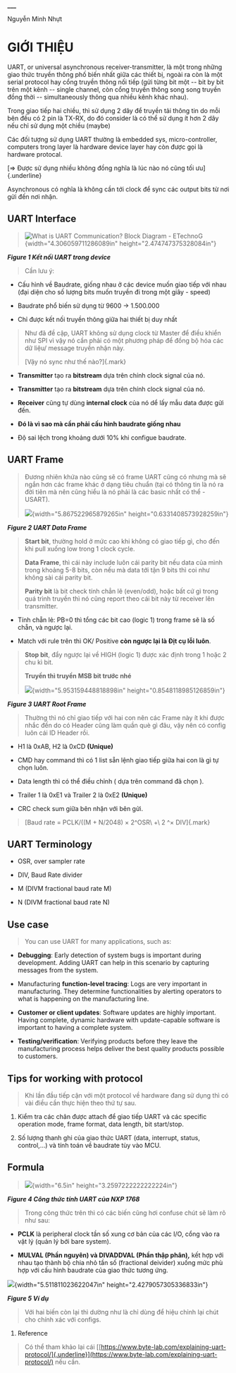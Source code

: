 **\_\_\_**

Nguyễn Minh Nhựt

# GIỚI THIỆU

UART, or universal asynchronous receiver-transmitter, là một trong những
giao thức truyền thông phố biến nhất giữa các thiết bị, ngoài ra còn là
một serial protocol hay cổng truyền thông nối tiếp (gửi từng bit một --
bit by bit trên một kênh -- single channel, còn cổng truyền thông song
song truyền đồng thời -- simultaneously thông qua nhiều kênh khác nhau).

Trong giao tiếp hai chiều, thì sử dụng 2 dây để truyền tải thông tin do
mỗi bên đều có 2 pin là TX-RX, do đó consider là có thể sử dụng ít hơn 2
dây nếu chỉ sử dụng một chiều (maybe)

Các đối tượng sử dụng UART thường là embedded sys, micro-controller,
computers trong layer là hardware device layer hay còn được gọi là
hardware protocal.

[=\> Được sử dụng nhiều không đồng nghĩa là lúc nào nó cũng tối
ưu]{.underline}

Asynchronous có nghĩa là không cần tới clock để sync các output bits từ
nơi gửi đến nơi nhận.

## UART Interface

> ![What is UART Communication? Block Diagram -
> ETechnoG](media/uart_connect_in_device.png){width="4.306059711286089in"
> height="2.474747375328084in"}

***Figure 1 Kết nối UART trong device***

> Cần lưu ý:

- Cấu hình về Baudrate, giống nhau ở các device muốn giao tiếp với nhau
  (đại diện cho số lượng bits muốn truyền đi trong một giây - speed)

- Baudrate phổ biến sử dụng từ 9600 -\> 1.500.000

- Chỉ được kết nối truyền thông giữa hai thiết bị duy nhất

> Như đã đề cập, UART không sử dụng clock từ Master để điều khiển như
> SPI vì vậy nó cần phải có một phương pháp để đồng bộ hóa các dữ liệu/
> message truyền nhận này.
>
> [Vậy nó sync như thế nào?]{.mark}

- **Transmitter** tạo ra **bitstream** dựa trên chính clock signal của
  nó.

- **Transmitter** tạo ra **bitstream** dựa trên chính clock signal của
  nó.

- **Receiver** cũng tự dùng **internal clock** của nó dể lấy mẫu data
  được gửi đến.

<!-- -->

- **Đó là vì sao mà cần phải cấu hình baudrate giống nhau**

<!-- -->

- Độ sai lệch trong khoảng dưới 10% khi configue baudrate.

## UART Frame

> Đương nhiên khứa nào cũng sẽ có frame UART cũng có nhưng mà sẽ ngắn
> hơn các frame khác ở dạng tiêu chuẩn (tại có thông tin là nó ra đời
> tiên mà nên cũng hiểu là nó phải là các basic nhất có thể - USART).
>
> ![](media/uart_frame.png){width="5.867522965879265in"
> height="0.6331408573928259in"}

***Figure 2 UART Data Frame***

> **Start bit**, thường hold ở mức cao khi không có giao tiếp gì, cho
> đến khi pull xuống low trong 1 clock cycle.
>
> **Data Frame**, thì cái này include luôn cái parity bit nếu data của
> mình trong khoảng 5-8 bits, còn nếu mà data tới tận 9 bits thì coi như
> không sài cái parity bit.
>
> **Parity bit** là bit check tính chẳn lẽ (even/odd), hoặc bất cứ gì
> trong quá trình truyền thì nó cũng report theo cái bit này từ receiver
> lên transmitter.

- Tính chẵn lẻ: PB=0 thì tổng các bit cao (logic 1) trong frame sẽ là số
  chẵn, và ngược lại.

- Match với rule trên thì OK/ Positive **còn ngược lại là Địt cụ lỗi
  luôn**.

> **Stop bit**, đẩy ngược lại về HIGH (logic 1) được xác định trong 1
> hoặc 2 chu kì bit.
>
> **Truyền thì truyền MSB bit trước nhé**
>
> ![](media/uart_frame_1.png){width="5.953159448818898in"
> height="0.8548118985126859in"}

***Figure 3 UART Root Frame***

> Thường thì nó chỉ giao tiếp với hai con nên các Frame này ít khi được
> nhắc đến do có Header cũng làm quần què gì đâu, vậy nên có config luôn
> cái ID Header rồi.

- H1 là 0xAB, H2 là 0xCD **(Unique)**

- CMD hay command thì có 1 list sẵn lệnh giao tiếp giữa hai con là gì tự
  chọn luôn.

- Data length thì có thể điều chỉnh ( dựa trên command đã chọn ).

- Trailer 1 là 0xE1 và Trailer 2 là 0xE2 **(Unique)**

- CRC check sum giữa bên nhận với bên gửi.

> [Baud rate = PCLK/((M + N/2048) × 2^OSR\ +\ 2 ^× DIV]{.mark}

## UART Terminology

- OSR, over sampler rate

- DIV, Baud Rate divider

- M (DIVM fractional baud rate M)

- N (DIVM fractional baud rate N)

## Use case

> You can use UART for many applications, such as:

- **Debugging**: Early detection of system bugs is important during
  development. Adding UART can help in this scenario by capturing
  messages from the system.

- Manufacturing **function-level tracing**: Logs are very important in
  manufacturing. They determine functionalities by alerting operators to
  what is happening on the manufacturing line.

- **Customer or client updates**: Software updates are highly important.
  Having complete, dynamic hardware with update-capable software is
  important to having a complete system.

- **Testing/verification**: Verifying products before they leave the
  manufacturing process helps deliver the best quality products possible
  to customers.

## Tips for working with protocol

> Khi lần đầu tiếp cận với một protocol về hardware đang sử dụng thì có
> vài điều cần thực hiện theo thứ tự sau.

1.  Kiểm tra các chân được attach để giao tiếp UART và các specific
    operation mode, frame format, data length, bit start/stop.

2.  Số lượng thanh ghi của giao thức UART (data, interrupt, status,
    control,...) và tính toán về baudrate tùy vào MCU.

## Formula

> ![](media/uart_formuler.png){width="6.5in" height="3.2597222222222224in"}

***Figure 4 Công thức tính UART của NXP 1768***

> Trong công thức trên thì có các biến cũng hơi confuse chút sẽ làm rõ
> như sau:

- **PCLK** là peripheral clock tần số xung cơ bản của các I/O, cổng vào
  ra vật lý (quản lý bới bare system).

- **MULVAL (Phần nguyên) và DIVADDVAL (Phần thập phân),** kết hợp với
  nhau tạo thành bộ chia nhỏ tần số (fractional deivider) xuống mức phù
  hợp với cấu hình baudrate của giao thức tương ứng.

![](media/uart_config_examble_stm.png){width="5.511811023622047in"
height="2.4279057305336833in"}

***Figure 5 Ví dụ***

> Với hai biến còn lại thì dường như là chỉ dùng để hiệu chỉnh lại chút
> cho chính xác với configs.

1.  Reference

> Có thể tham khảo lại cái
> [[https://www.byte-lab.com/explaining-uart-protocol/]{.underline}](https://www.byte-lab.com/explaining-uart-protocol/)
> nếu cần.
